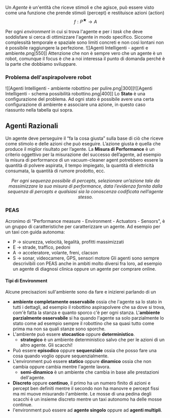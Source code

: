 Un *Agente* è un'entità che riceve stimoli e che agisce, può essere visto come una funzione che prende stimoli (percept) e restituisce azioni (action)
$$f: P^★ \rightarrow A$$ 

Per ogni *environment* in cui si trova l'agente e per i *task* che deve soddisfare si cerca di ottimizzare l'agente in modo specifico. Siccome complessità temporale e spaziale sono limiti concreti e non così lontani non è possibile raggiungere la perfezione. 
![[Agenti Intelligenti - agenti e ambiente.png|550]]
Attenzione che non è sempre vero che un agente è un robot, comunque il focus è che a noi interessa il punto di domanda perché è la parte che dobbiamo sviluppare.

### Problema dell'aspirapolvere robot

![[Agenti Intelligenti - ambiente robottino per pulire.png|300]]![[Agenti Intelligenti - schema possibilità robottino.png|400]] 
Lo **Stato** è una configurazione del problema. Ad ogni stato è possibile avere una certa configurazione di ambiente e associare una azione, in questo caso riassunto nella tabella qui sopra. 

## Agenti Razionali
Un agente deve perseguire il “fa la cosa giusta” sulla base di ciò che riceve come stimolo e delle azioni che può eseguire. L’azione giusta è quella che produce il miglior risultato per l’agente.
La **Misura di Performance** è un criterio oggettivo per la misurazione del successo dell’agente, ad esempio la misura di performance di un vacuum-cleaner agent potrebbero essere la quantità di polvere aspirata, il tempo impiegato, la quantità di elettricità consumata, la quantità di rumore prodotto, ecc.
<p style="text-align: center;"><em>Per ogni sequenza possibile di percepts, selezionare un’azione tale da massimizzare la sua misura di performance, data l’evidenza fornita dalla sequenza di percepts e qualsiasi sia la conoscenza codificata nell’agente stesso.</em></p>

### PEAS
Acronimo di "Performance measure - Environment - Actuators - Sensors", è un gruppo di caratteristiche per caratterizzare un agente. Ad esempio per un taxi con guida autonoma:
- P → sicurezza, velocità, legalità, profitti massimizzati
- E → strade, traffico, pedoni
- A → acceleratore, volante, freni, clacson
- S → sonar, videocamere, GPS, sensori motore
Gli agenti sono sempre descrivibili con PEAS anche in ambiti molto diversi fra loro, ad esempio un agente di diagnosi clinica oppure un agente per comprare online. 

#### Tipi di Environment
Alcune precisazioni sull'ambiente sono da fare e inizierei parlando di un 
- **ambiente completamente osservabile** ossia che l'agente sa lo stato in tutti i dettagli, ad esempio il robottino aspirapolvere che sa dove si trova, com'è fatta la stanza e quanto sporco c'è per ogni stanza. L'**ambiente parzialmente osservabile** si ha quando l'agente sa solo parzialmente lo stato come ad esempio sempre il robottino che sa quasi tutto come prima ma non sa quali stanze sono sporche. 
- L'ambiente può essere **stocastico** oppure **deterministico**.
	- **strategico** è un ambiente deterministico salvo che per le azioni di un altro agente. Gli scacchi!
- Può essere **episodico** oppure **sequenziale** ossia che posso fare una cosa quando voglio oppure sequenzialmente.
- L'environment può essere **statico** oppure **dinamico** ossia che non cambia oppure cambia mentre l'agente lavora.
	- **semi-dinamico** è un ambiente che cambia in base alle prestazioni dell'agente.
- **Discreto** oppure **continuo**, il primo ha un numero finito di azioni e percept ben definiti mentre il secondo non ha manovre e percept fissi ma mi muove misurando l'ambiente. Le mosse di una pedina degli scacchi è un insieme discreto mentre un taxi autonomo ha delle mosse continue.
- l'environment può essere ad **agente singolo** oppure ad **agenti multipli**.